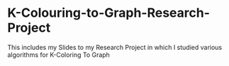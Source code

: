 # K-Colouring-to-Graph-Research-Project
This includes my Slides to my Research Project in which I studied various algorithms for K-Coloring To Graph
